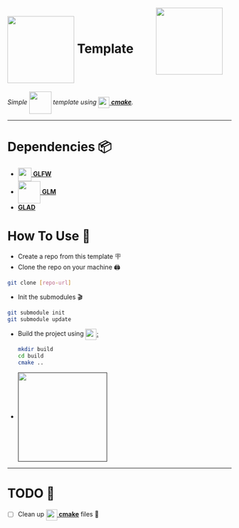 <img src="https://www.wolframcloud.com/obj/resourcesystem/images/f2d/f2dcb501-fd59-4986-b598-2f30ac56d0ac/6009562e6fbfd7a5.png" align="right" width=150 style="margin:20px"/>

# <a href="https://www.opengl.org"><img src="https://upload.wikimedia.org/wikipedia/commons/e/e9/Opengl-logo.svg" align="center" width=150 style="margin:0px"/></a> Template


<em>Simple <a href="https://www.opengl.org"><img src="https://upload.wikimedia.org/wikipedia/commons/e/e9/Opengl-logo.svg" align="center" width=50/></h1></a> template using <a href="https://cmake.org/"><img src="https://upload.wikimedia.org/wikipedia/commons/thumb/1/13/Cmake.svg/2048px-Cmake.svg.png" width=25 align="center"/> **cmake**</a>.</em>

---

# Dependencies 📦

- <a href="https://www.glfw.org/"><img src="https://www.glfw.org/img/favicon/favicon-196x196.png" width=30 align="center"/> **GLFW**</a>
- <a href="https://github.com/g-truc/glm"><img src="https://upload.wikimedia.org/wikipedia/commons/5/5b/GLM_logo.png" align="center" width=50/> **GLM**</a>
- <a href="https://glad.dav1d.de/"> **GLAD**</a>

# How To Use 🧠

- Create a repo from this template 🪧
- Clone the repo on your machine 🖨️
```sh
git clone [repo-url]
```
- Init the submodules 🎬
```sh
git submodule init
git submodule update
```
- Build the project using <a href="https://cmake.org/"><img src="https://upload.wikimedia.org/wikipedia/commons/thumb/1/13/Cmake.svg/2048px-Cmake.svg.png" width=25 align="center"/>:
  
  ```sh
  mkdir build
  cd build
  cmake ..
  ```

- <a href=""><img src="https://cdn-icons-png.flaticon.com/256/8819/8819105.png" align="center" width=200/></a>

---

# TODO 🤯
- [ ] Clean up <a href="https://cmake.org/"><img src="https://upload.wikimedia.org/wikipedia/commons/thumb/1/13/Cmake.svg/2048px-Cmake.svg.png" width=25 align="center"/> **cmake**</a> files 🧹